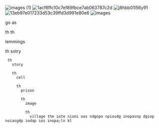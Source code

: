 ![images (1)](https://github.com/user-attachments/assets/68adcd78-8d35-467b-bbdb-345bebfece31)
![1acf6ffc10c7ef89fbce7ab063787c2d](https://github.com/user-attachments/assets/6b289914-aa2a-4ef8-9a63-f87df7599127)
![j8hbb01l56y91](https://github.com/user-attachments/assets/d5d7b382-201b-473d-bc14-216ee2550bb6)
![13eb97e017233d53c39ffd3d991e80e6](https://github.com/user-attachments/assets/806d06f8-a7ce-4fe4-af3a-88a74b40c713)
![images](https://github.com/user-attachments/assets/05d88540-66f8-444e-bf58-59dbe7cbb9d9)

go
as 

th
th

   lemmings 

   th 
     sotry 

     th 
       story 

       th
         cell

         th
           prison 

           th
             image

             th 
               village the iote nioni oas ndgopo npiasdg inopasnp dgiop noiasgdp iodap ios inopa;ln kl 
